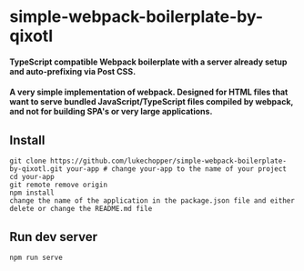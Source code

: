 # simple-webpack-boilerplate-by-qixotl
#### TypeScript compatible Webpack boilerplate with a server already setup and auto-prefixing via Post CSS.
#### A very simple implementation of webpack. Designed for HTML files that want to serve bundled JavaScript/TypeScript files compiled by webpack, and not for building SPA's or very large applications.

## Install
```
git clone https://github.com/lukechopper/simple-webpack-boilerplate-by-qixotl.git your-app # change your-app to the name of your project
cd your-app
git remote remove origin
npm install
change the name of the application in the package.json file and either delete or change the README.md file
```

## Run dev server
```
npm run serve
```
